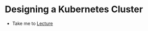 # Designing a Kubernetes Cluster

- Take me to [Lecture](https://kodekloud.com/topic/design-a-kubernetes-cluster/)
